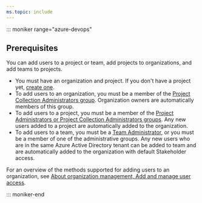 ```yaml
---
ms.topic: include
---
```



::: moniker range="azure-devops"  

## Prerequisites

You can add users to a project or team, add projects to organizations, and add teams to projects.

* You must have an organization and project. If you don't have a project yet, [create one](/azure/devops/organizations/projects/create-project). 
* To add users to an organization, you must be a member of the [Project Collection Administrators group](/azure/devops/organizations/security/set-project-collection-level-permissions). Organization owners are automatically members of this group.
* To add users to a project, you must be a member of the [Project Administrators or Project Collection Administrators groups](/azure/devops/organizations/security/set-project-collection-level-permissions). Any new users added to a project are automatically added to the organization. 
* To add users to a team, you must be a [Team Administrator](/azure/devops/organizations/settings/add-team-administrator), or you must be a member of one of the administrative groups. Any new users who are in the same Azure Active Directory tenant can be added to team and are automatically added to the organization with default Stakeholder access.

For an overview of the methods supported for adding users to an organization, see [About organization management, Add and manage user access](/azure/devops/organizations/accounts/organization-management#add-users). 

::: moniker-end  